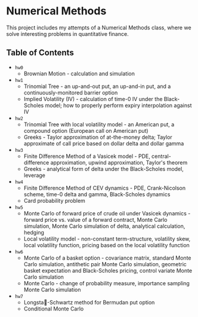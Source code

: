 # Numerical Methods
This project includes my attempts of a Numerical Methods class, where we solve interesting problems in quantitative finance.

## Table of Contents
* `hw0`
   - Brownian Motion - calculation and simulation
* `hw1`
   - Trinomial Tree - an up-and-out put, an up-and-in put, and a continuously-monitored barrier option
   - Implied Volatility (IV) - calculation of time-0 IV under the Black-Scholes model; how to properly perform expiry interpolation against IV
* `hw2`
   - Trinomial Tree with local volatility model - an American put, a compound option (European call on American put)
   - Greeks - Taylor approximation of at-the-money delta; Taylor approximate of call price based on dollar delta and dollar gamma
* `hw3`
   - Finite Difference Method of a Vasicek model - PDE, central-difference approximation, upwind approximation, Taylor's theorem
   - Greeks - analytical form of delta under the Black-Scholes model, leverage
* `hw4`
   - Finite Difference Method of CEV dynamics - PDE, Crank-Nicolson scheme, time-0 delta and gamma, Black-Scholes dynamics
   - Card probability problem
* `hw5`
   - Monte Carlo of forward price of crude oil under Vasicek dynamics - forward price vs. value of a forward contract, Monte Carlo simulation, Monte Carlo simulation of delta, analytical calculation, hedging
   - Local volatility model - non-constant term-structure, volatility skew, local volatility function, pricing based on the local volatility function
* `hw6`
   - Monte Carlo of a basket option - covariance matrix, standard Monte Carlo simulation, antithetic pair Monte Carlo simulation, geometric basket expectation and Black-Scholes pricing, control variate Monte Carlo simulation
   - Monte Carlo - change of probability measure, importance sampling Monte Carlo simulation
* `hw7`
   - Longsta-Schwartz method for Bermudan put option
   - Conditional Monte Carlo 
